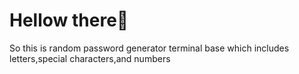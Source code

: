 <h1>Hellow there👋 </h1>
<p> So this is random password generator terminal base which includes letters,special characters,and numbers